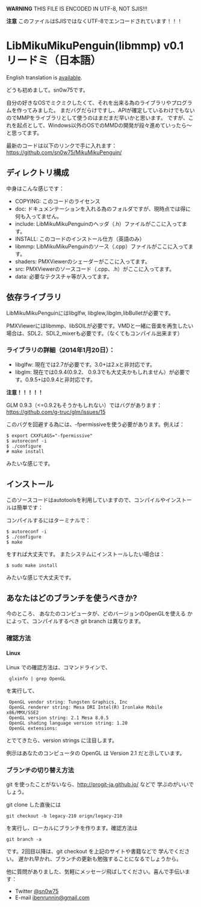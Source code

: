 **WARNING**
THIS FILE IS ENCODED IN UTF-8, NOT SJIS!!!

**注意**
このファイルはSJISではなくUTF-8でエンコードされています！！！

# LibMikuMikuPenguin(libmmp) v0.1 リードミ（日本語）

English translation is [available](http://github.com/sn0w75/mikumikupenguin/blob/master/README.en.md).

どうも初めまして。sn0w75です。

自分の好きなOSでミクミクしたくて、それを出来る為のライブラリやプログラムを作ってみました。
まだバグだらけですし、APIが確定しているわけでもないのでMMPをライブラリとして使うのはまだまだ早いかと思います。
ですが、これを起点として、Windows以外のOSでのMMDの開発が段々進めていったら～と思ってます。

最新のコードは以下のリンクで手に入れます：
https://github.com/sn0w75/MikuMikuPenguin/

## ディレクトリ構成

中身はこんな感じです：

* COPYING: このコードのライセンス
* doc: ドキュメンテーションを入れる為のフォルダですが、現時点では得に何も入ってません。
* include: LibMikuMikuPenguinのヘッダ（.h）ファイルがここに入ってます。
* INSTALL: このコードのインストール仕方（英語のみ）
* libmmp: LibMikuMikuPenguinのソース（.cpp）ファイルがここに入ってます。
* shaders: PMXViewerのシェーダーがここに入ってます。
* src: PMXViewerのソースコード（.cpp、.h）がここに入ってます。
* data: 必要なテクスチャ等が入ってます。

## 依存ライブラリ

LibMikuMikuPenguinにはlibglfw, libglew,libglm,libBulletが必要です。

PMXViewerにはlibmmp、libSOILが必要です。VMDと一緒に音楽を再生したい場合は、SDL2、SDL2_mixerも必要です。（なくてもコンパイル出来ます）

### ライブラリの詳細（2014年1月20日）：

* libglfw: 現在では2.7が必要です。3.0+は2.xと非対応です。
* libglm: 現在では0.9.4(0.9.2、 0.9.3でも大丈夫かもしれません）が必要です。0.9.5+は0.9.4と非対応です。

**注意！！！！！**

GLM 0.9.3（<=0.9.2もそうかもしれない）ではバグがあります： 
https://github.com/g-truc/glm/issues/15

このバグを回避する為には、-fpermissiveを使う必要があります。例えば：

    $ export CXXFLAGS="-fpermissive"
    $ autoreconf -i
    $ ./configure
    # make install

みたいな感じです。

## インストール
このソースコードはautotoolsを利用していますので、コンパイルやインストールは簡単です：

コンパイルするにはターミナルで：

    $ autoreconf -i
    $ ./configure
    $ make

をすれば大丈夫です。
またシステムにインストールしたい場合は：

    $ sudo make install

みたいな感じで大丈夫です。

## あなたはどのブランチを使うべきか?

今のところ、 あなたのコンピュータが、どのバージョンのOpenGLを使える
かによって、コンパイルするべき git branch は異なります。

### 確認方法

#### Linux

Linux での確認方法は、コマンドラインで、

     glxinfo | grep OpenGL

を実行して、

     OpenGL vendor string: Tungsten Graphics, Inc
     OpenGL renderer string: Mesa DRI Intel(R) Ironlake Mobile x86/MMX/SSE2
     OpenGL version string: 2.1 Mesa 8.0.5
     OpenGL shading language version string: 1.20
     OpenGL extensions:

とでてきたら、version strings に注目します。

例示はあなたのコンピュータの OpenGL は Version 2.1
だと示しています。

### ブランチの切り替え方法

git を使ったことがないなら、<http://progit-ja.github.io/> などで
学ぶのがいいでしょう。

git clone した直後には

    git checkout -b legacy-210 orign/legacy-210

を実行し、ローカルにブランチを作ります。確認方法は

    git branch -a

です。2回目以降は、git checkout を上記のサイトや書籍などで
学んでください。
遅かれ早かれ、ブランチの更新も勉強することになるでしょうから。


他に質問がありました、気軽にメッセージ飛ばしてください。喜んで手伝います：
* Twitter [@sn0w75](http://twitter.com/sn0w75)
* E-mail <ibenrunnin@gmail.com>

